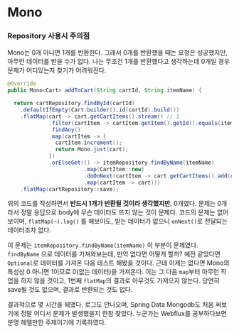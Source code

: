 # Mono



### Repository 사용시 주의점

Mono는 0개 아니면 1개를 반환한다. 그래서 0개를 반환했을 때는 요청은 성공했지만, 아무런 데이터를 받을 수가 없다. 나는 무조건 1개를 반환했다고 생각하는데 0개일 경우 문제가 어디있는지 찾기가 어려워진다.

```java
@Override
public Mono<Cart> addToCart(String cartId, String itemName) {

  return cartRepository.findById(cartId)
    .defaultIfEmpty(Cart.builder().id(cartId).build())
    .flatMap(cart -> cart.getCartItems().stream() // 1
             .filter(cartItem -> cartItem.getItem().getId().equals(itemName))
             .findAny()
             .map(cartItem -> {
               cartItem.increment();
               return Mono.just(cart);
             })
             .orElseGet(() -> itemRepository.findByName(itemName)
                        .map(CartItem::new)
                        .doOnNext(cartItem -> cart.getCartItems().add(cartItem))
                        .map(cartItem -> cart)))
    .flatMap(cartRepository::save);
```

위의 코드를 작성하면서 **반드시 1개가 반환될 것이라 생각했지만**, 0개였다. 문제는 0개라서 정말 응답으로 body에 무슨 데이터도 뜨지 않는 것이 문제다. 코드의 문제는 없어보이며, `flatMap(~).log()` 를 해보아도, 받는 데이터가 없으니 `onNext()`로 전달되는 데이터조차 없다.

이 문제는 `itemRepository.findByName(itemName)` 이 부분이 문제였다. `findByName` 으로 데이터를 가져와보는데, 만약 없다면 어떻게 할까? 예전 같았다면 `Optional`로 데이터를 가져온 다음 테스트 해봤을 것이다. 근데 이제는 없다면 Mono의 특성상 0 아니면 1이므로 0(없는 데이터)을 가져온다. 이는 그 다음 `map`부터 아무런 작업을 하지 않을 것이고, 1번째 `flatMap`의 결과로 아무것도 가져오지 않는다. 당연히 save될 것도 없으며, 결과로 반환되는 것도 없다.

결과적으로 몇 시간을 헤맸다. 로그도 안나오며, Spring Data Mongodb도 처음 써보기에 정말 어디서 문제가 발생했을지 한참 찾았다. 누군가는 Webflux를 공부하다보면 분명 헤맬만한 주제이기에 기록하였다.